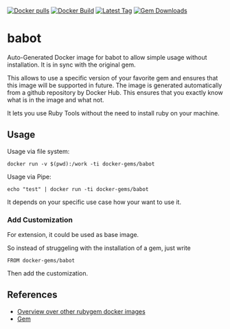 [![Docker pulls](https://img.shields.io/docker/pulls/rubygem/babot.svg)](https://hub.docker.com/r/rubygem/babot/)
[![Docker Build](https://img.shields.io/docker/automated/rubygem/babot.svg)](https://hub.docker.com/r/rubygem/babot/)
[![Latest Tag](https://img.shields.io/github/tag/docker-rubygem/babot.svg)](https://hub.docker.com/r/rubygem/babot/)
[![Gem Downloads](https://img.shields.io/gem/dt/babot.svg)](https://rubygems.org/gems/babot/)
# babot

Auto-Generated Docker image for babot to allow simple usage without installation.
It is in sync with the original gem.

This allows to use a specific version of your favorite gem and ensures that this image will be supported in future.
The image is generated automatically from a github repository by Docker Hub.
This ensures that you exactly know what is in the image and what not.

It lets you use Ruby Tools without the need to install ruby on your machine.

## Usage

Usage via file system:

`docker run -v $(pwd):/work -ti docker-gems/babot`

Usage via Pipe:

`echo "test" | docker run -ti docker-gems/babot`

It depends on your specific use case how your want to use it.

### Add Customization

For extension, it could be used as base image.

So instead of struggeling with the installation of a gem, just write

`FROM docker-gems/babot`

Then add the customization.

## References

 - [Overview over other rubygem docker images](https://github.com/thinkbot/docker-rubygem)
 - [Gem](https://rubygems.org/gems/babot/)
